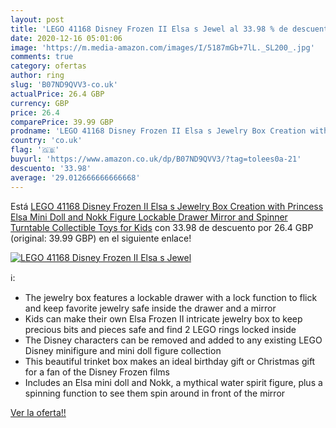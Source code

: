 ```yaml
---
layout: post
title: 'LEGO 41168 Disney Frozen II Elsa s Jewel al 33.98 % de descuento'
date: 2020-12-16 05:01:06
image: 'https://m.media-amazon.com/images/I/5187mGb+7lL._SL200_.jpg'
comments: true
category: ofertas
author: ring
slug: 'B07ND9QVV3-co.uk'
actualPrice: 26.4 GBP
currency: GBP
price: 26.4
comparePrice: 39.99 GBP
prodname: 'LEGO 41168 Disney Frozen II Elsa s Jewelry Box Creation with Princess Elsa Mini Doll and Nokk Figure Lockable Drawer  Mirror and Spinner Turntable  Collectible Toys for Kids'
country: 'co.uk'
flag: '🇬🇧'
buyurl: 'https://www.amazon.co.uk/dp/B07ND9QVV3/?tag=tolees0a-21'
descuento: '33.98'
average: '29.012666666666668'
---
```


Está [LEGO 41168 Disney Frozen II Elsa s Jewelry Box Creation with Princess Elsa Mini Doll and Nokk Figure Lockable Drawer  Mirror and Spinner Turntable  Collectible Toys for Kids](https://www.amazon.co.uk/dp/B07ND9QVV3/?tag=tolees0a-21) con 33.98 de descuento por 26.4 GBP (original: 39.99 GBP) en el siguiente enlace!

[![LEGO 41168 Disney Frozen II Elsa s Jewel](https://m.media-amazon.com/images/I/5187mGb+7lL._SL200_.jpg)](https://www.amazon.co.uk/dp/B07ND9QVV3/?tag=tolees0a-21)

ℹ️:

- The jewelry box features a lockable drawer with a lock function to flick and keep favorite jewelry safe inside the drawer and a mirror
- Kids can make their own Elsa Frozen II intricate jewelry box to keep precious bits and pieces safe and find 2 LEGO rings locked inside
- The Disney characters can be removed and added to any existing LEGO Disney minifigure and mini doll figure collection
- This beautiful trinket box makes an ideal birthday gift or Christmas gift for a fan of the Disney Frozen films
- Includes an Elsa mini doll and Nokk, a mythical water spirit figure, plus a spinning function to see them spin around in front of the mirror

[Ver la oferta!!](https://www.amazon.co.uk/dp/B07ND9QVV3/?tag=tolees0a-21)
